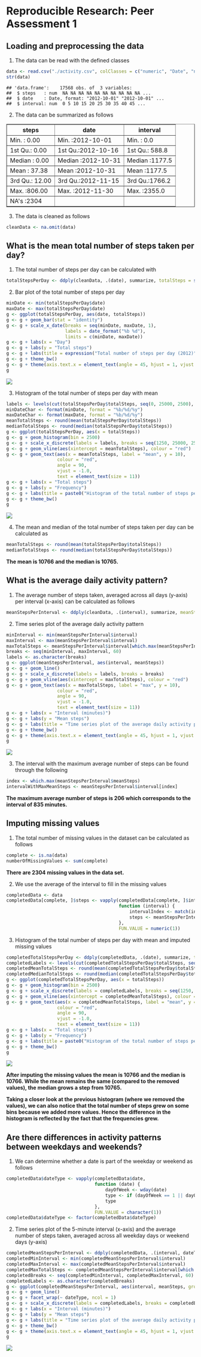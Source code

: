 # Reproducible Research: Peer Assessment 1



## Loading and preprocessing the data

1. The data can be read with the defined classes

```r
data <- read.csv("./activity.csv", colClasses = c("numeric", "Date", "numeric"))
str(data)
```

```
## 'data.frame':	17568 obs. of  3 variables:
##  $ steps   : num  NA NA NA NA NA NA NA NA NA NA ...
##  $ date    : Date, format: "2012-10-01" "2012-10-01" ...
##  $ interval: num  0 5 10 15 20 25 30 35 40 45 ...
```

2. The data can be summarized as follows
<!-- html table generated in R 3.1.2 by xtable 1.7-4 package -->
<!-- Sun Mar  8 22:19:57 2015 -->
<table border=1>
<tr> <th>     steps </th> <th>      date </th> <th>    interval </th>  </tr>
  <tr> <td> Min.   :  0.00   </td> <td> Min.   :2012-10-01   </td> <td> Min.   :   0.0   </td> </tr>
  <tr> <td> 1st Qu.:  0.00   </td> <td> 1st Qu.:2012-10-16   </td> <td> 1st Qu.: 588.8   </td> </tr>
  <tr> <td> Median :  0.00   </td> <td> Median :2012-10-31   </td> <td> Median :1177.5   </td> </tr>
  <tr> <td> Mean   : 37.38   </td> <td> Mean   :2012-10-31   </td> <td> Mean   :1177.5   </td> </tr>
  <tr> <td> 3rd Qu.: 12.00   </td> <td> 3rd Qu.:2012-11-15   </td> <td> 3rd Qu.:1766.2   </td> </tr>
  <tr> <td> Max.   :806.00   </td> <td> Max.   :2012-11-30   </td> <td> Max.   :2355.0   </td> </tr>
  <tr> <td> NA's   :2304   </td> <td>  </td> <td>  </td> </tr>
   </table>

3. The data is cleaned as follows

```r
cleanData <- na.omit(data)
```

## What is the mean total number of steps taken per day?

1. The total number of steps per day can be calculated with

```r
totalStepsPerDay <- ddply(cleanData, .(date), summarize, totalSteps = sum(steps))
```

2. Bar plot of the total number of steps per day

```r
minDate <- min(totalStepsPerDay$date)
maxDate <- max(totalStepsPerDay$date)
g <- ggplot(totalStepsPerDay, aes(date, totalSteps))
g <- g + geom_bar(stat = "identity")
g <- g + scale_x_date(breaks = seq(minDate, maxDate, 1),
                      labels = date_format("%b %d"),
                      limits = c(minDate, maxDate))
g <- g + labs(x = "Day")
g <- g + labs(y = "Total steps")
g <- g + labs(title = expression("Total number of steps per day (2012)"))
g <- g + theme_bw()
g <- g + theme(axis.text.x = element_text(angle = 45, hjust = 1, vjust = 1))
g
```

![](PA1_template_files/figure-html/barPlotTotalNumberStepsPerDay-1.png) 

3. Histogram of the total number of steps per day with mean

```r
labels <- levels(cut(totalStepsPerDay$totalSteps, seq(0, 25000, 2500), dig.lab = 5))
minDateChar <- format(minDate, format = "%b/%d/%y")
maxDateChar <- format(maxDate, format = "%b/%d/%y")
meanTotalSteps <- round(mean(totalStepsPerDay$totalSteps))
medianTotalSteps <- round(median(totalStepsPerDay$totalSteps))
g <- ggplot(totalStepsPerDay, aes(x = totalSteps))
g <- g + geom_histogram(bin = 2500)
g <- g + scale_x_discrete(labels = labels, breaks = seq(1250, 25000, 2500))
g <- g + geom_vline(aes(xintercept = meanTotalSteps), colour = "red")
g <- g + geom_text(aes(x = meanTotalSteps, label = "mean", y = 10),
                   colour = "red",
                   angle = 90,
                   vjust = -1.0,
                   text = element_text(size = 11))
g <- g + labs(x = "Total steps")
g <- g + labs(y = "Frequency")
g <- g + labs(title = paste0("Histogram of the total number of steps per day (", minDateChar, " - ", maxDateChar, ")"))
g <- g + theme_bw()
g
```

![](PA1_template_files/figure-html/histogramTotalNumberStepsPerDay-1.png) 

4. The mean and median of the total number of steps taken per day can be calculated as

```r
meanTotalSteps <- round(mean(totalStepsPerDay$totalSteps))
medianTotalSteps <- round(median(totalStepsPerDay$totalSteps))
```

**The mean is 10766 and the median is 10765.**

## What is the average daily activity pattern?

1. The average number of steps taken, averaged across all days (y-axis) per interval (x-axis) can be calculated as follows

```r
meanStepsPerInterval <- ddply(cleanData, .(interval), summarize, meanSteps = mean(steps))
```

2. Time series plot of the average daily activity pattern

```r
minInterval <- min(meanStepsPerInterval$interval)
maxInterval <- max(meanStepsPerInterval$interval)
maxTotalSteps <- meanStepsPerInterval$interval[which.max(meanStepsPerInterval$meanSteps)]
breaks <- seq(minInterval, maxInterval, 60)
labels <- as.character(breaks)
g <- ggplot(meanStepsPerInterval, aes(interval, meanSteps))
g <- g + geom_line()
g <- g + scale_x_discrete(labels = labels, breaks = breaks)
g <- g + geom_vline(aes(xintercept = maxTotalSteps), colour = "red")
g <- g + geom_text(aes(x = maxTotalSteps, label = "max", y = 10),
                   colour = "red",
                   angle = 90,
                   vjust = -1.0,
                   text = element_text(size = 11))
g <- g + labs(x = "Interval (minutes)")
g <- g + labs(y = "Mean steps")
g <- g + labs(title = "Time series plot of the average daily activity pattern")
g <- g + theme_bw()
g <- g + theme(axis.text.x = element_text(angle = 45, hjust = 1, vjust = 1))
g
```

![](PA1_template_files/figure-html/timeSeriesPlotMeanStepsPerInterval-1.png) 

3. The interval with the maximum average number of steps can be found through the following

```r
index <- which.max(meanStepsPerInterval$meanSteps)
intervalWithMaxMeanSteps <- meanStepsPerInterval$interval[index]
```

**The maximum average number of steps is 206 which corresponds to the interval of 835 minutes.**

## Imputing missing values

1. The total number of missing values in the dataset can be calculated as follows

```r
complete <- is.na(data)
numberOfMissingValues <- sum(complete)
```

**There are 2304 missing values in the data set.**

2. We use the average of the interval to fill in the missing values

```r
completedData <- data
completedData[complete, ]$steps <- vapply(completedData[complete, ]$interval,
                                          function (interval) {
                                              intervalIndex <- match(interval, meanStepsPerInterval$interval)
                                              steps <- meanStepsPerInterval$meanSteps[intervalIndex]
                                          },
                                          FUN.VALUE = numeric(1))
```

3. Histogram of the total number of steps per day with mean and imputed missing values

```r
completedTotalStepsPerDay <- ddply(completedData, .(date), summarize, totalSteps = sum(steps))
completedLabels <- levels(cut(completedTotalStepsPerDay$totalSteps, seq(0, 25000, 2500), dig.lab = 5))
completedMeanTotalSteps <- round(mean(completedTotalStepsPerDay$totalSteps))
completedMedianTotalSteps <- round(median(completedTotalStepsPerDay$totalSteps))
g <- ggplot(completedTotalStepsPerDay, aes(x = totalSteps))
g <- g + geom_histogram(bin = 2500)
g <- g + scale_x_discrete(labels = completedLabels, breaks = seq(1250, 25000, 2500))
g <- g + geom_vline(aes(xintercept = completedMeanTotalSteps), colour = "red")
g <- g + geom_text(aes(x = completedMeanTotalSteps, label = "mean", y = 10),
                   colour = "red",
                   angle = 90,
                   vjust = -1.0,
                   text = element_text(size = 11))
g <- g + labs(x = "Total steps")
g <- g + labs(y = "Frequency")
g <- g + labs(title = paste0("Histogram of the total number of steps per day with imputed missing values (", minDateChar, " - ", maxDateChar, ")"))
g <- g + theme_bw()
g
```

![](PA1_template_files/figure-html/imputedHistogramTotalNumberStepsPerDay-1.png) 

**After imputing the missing values the mean is 10766 and the median is 10766. While the mean remains the same (compared to the removed values), the median grows a step from 10765.**

**Taking a closer look at the previous histogram (where we removed the values), we can also notice that the total number of steps grew on some bins because we added more values. Hence the difference in the histogram is reflected by the fact that the frequencies grew.**

## Are there differences in activity patterns between weekdays and weekends?

1. We can determine whether a date is part of the weekday or weekend as follows

```r
completedData$dateType <- vapply(completedData$date,
                                 function (date) {
                                     dayOfWeek <- wday(date)
                                     type <- if (dayOfWeek == 1 || dayOfWeek == 7) "weekend" else "weekday"
                                     type
                                 },
                                 FUN.VALUE = character(1))
completedData$dateType <- factor(completedData$dateType)
```

2. Time series plot of the 5-minute interval (x-axis) and the average number of steps taken, averaged across all weekday days or weekend days (y-axis)

```r
completedMeanStepsPerInterval <- ddply(completedData, .(interval, dateType), summarize, meanSteps = mean(steps))
completedMinInterval <- min(completedMeanStepsPerInterval$interval)
completedMaxInterval <- max(completedMeanStepsPerInterval$interval)
completedMaxTotalSteps <- completedMeanStepsPerInterval$interval[which.max(completedMeanStepsPerInterval$meanSteps)]
completedBreaks <- seq(completedMinInterval, completedMaxInterval, 60)
completedLabels <- as.character(completedBreaks)
g <- ggplot(completedMeanStepsPerInterval, aes(interval, meanSteps, group = dateType))
g <- g + geom_line()
g <- g + facet_wrap(~ dateType, ncol = 1)
g <- g + scale_x_discrete(labels = completedLabels, breaks = completedBreaks)
g <- g + labs(x = "Interval (minutes)")
g <- g + labs(y = "Mean steps")
g <- g + labs(title = "Time series plot of the average daily activity pattern by date type")
g <- g + theme_bw()
g <- g + theme(axis.text.x = element_text(angle = 45, hjust = 1, vjust = 1))
g
```

![](PA1_template_files/figure-html/timeSeriesPlotMeanStepsPerIntervalByDateType-1.png) 
